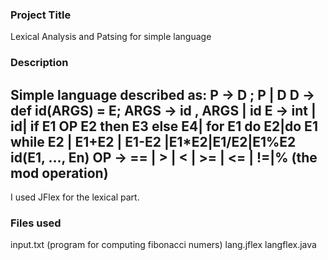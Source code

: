 ### Project Title
Lexical Analysis and Patsing for simple language

### Description
Simple language described as:
P -> D ; P | D
D -> def id(ARGS) = E;
ARGS -> id , ARGS | id
E -> int | id| if E1 OP E2 then E3 else E4| for E1 do E2|do E1 while E2
	| E1+E2 | E1-E2 |E1*E2|E1/E2|E1%E2 id(E1, ..., En)
OP -> == | > | < | >= | <= | !=|%  (the mod operation)
-------------
I used JFlex for the lexical part.


### Files used
input.txt (program for computing fibonacci numers)
lang.jflex
langflex.java



